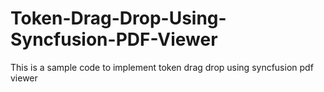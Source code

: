 # Token-Drag-Drop-Using-Syncfusion-PDF-Viewer
This is a sample code to implement token drag drop using syncfusion pdf viewer
